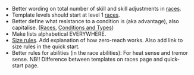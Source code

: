 - Better wording on total number of skill and skill adjustments in [races](races.md).
- Template levels should start at level 1 [races](races.md).
- Better define what resistance to a condition is (aka advantage), also capitalise. ([Races](races.md), [Conditions and Types](conditions-types.md))
- Make lists alphabetical EVERYWHERE.
- [Size rules](base-rules.md#size-rules). Add explanation of how zero-reach works.  Also add link to size rules in the quick start.
- Better rules for abilities (in the race abilities): For heat sense and tremor sense. NB!! Difference between templates on races page and quick-start page.
